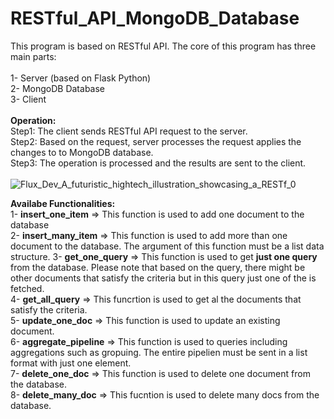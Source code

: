 # RESTful_API_MongoDB_Database
This program is based on RESTful API. The core of this program has three main parts:</br></br>
1- Server (based on Flask Python)</br>
2- MongoDB Database</br>
3- Client</br></br>
**Operation:**</br>
Step1: The client sends RESTful API request to the server.</br>
Step2: Based on the request, server processes the request applies the changes to to MongoDB database.</br>
Step3: The operation is processed and the results are sent to the client.</br></br>
![Flux_Dev_A_futuristic_hightech_illustration_showcasing_a_RESTf_0](https://github.com/user-attachments/assets/391d0af5-1a24-4c8a-b2bf-bc2be5d27b34)

**Availabe Functionalities:**</br>
1- **insert_one_item** => This function is used to add one document to the database</br>
2- **insert_many_item** => This function is used to add more than one document to the database. The argument of this function must be a list data structure.
3- **get_one_query** => This function is used to get **just one query** from the database. Please note that based on the query, there might be other documents that satisfy the criteria but in this query just one of the is fetched.</br>
4- **get_all_query** => This funcrtion is used to get al the documents that satisfy the criteria. </br>
5- **update_one_doc** => This function is used to update an existing document.</br>
6- **aggregate_pipeline** => This function is used to queries including aggregations such as gropuing. The entire pipelien must be sent in a list format with just one element.</br>
7- **delete_one_doc** => This function is used to delete one document from the database.</br>
8- **delete_many_doc** => This fucntion is used to delete many docs from the database. </br>
